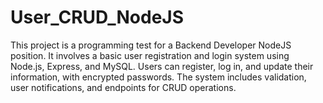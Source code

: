 # User_CRUD_NodeJS
This project is a programming test for a Backend Developer NodeJS position. It involves a basic user registration and login system using Node.js, Express, and MySQL. Users can register, log in, and update their information, with encrypted passwords. The system includes validation, user notifications, and endpoints for CRUD operations.

